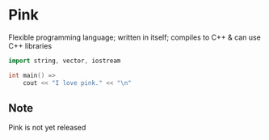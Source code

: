# Pink

Flexible programming language; written in itself; compiles to C++ & can use C++ libraries

```cpp
import string, vector, iostream

int main() =>
	cout << "I love pink." << "\n"
```

## **Note**

Pink is not yet released
